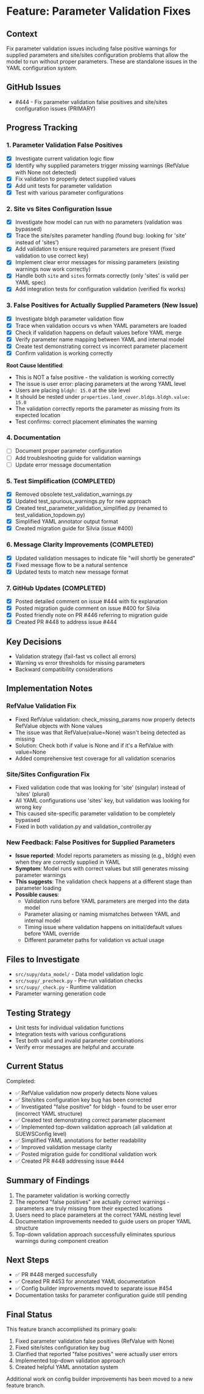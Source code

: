 # Feature: Parameter Validation Fixes

## Context
Fix parameter validation issues including false positive warnings for supplied parameters and site/sites configuration problems that allow the model to run without proper parameters. These are standalone issues in the YAML configuration system.

## GitHub Issues
- #444 - Fix parameter validation false positives and site/sites configuration issues (PRIMARY)

## Progress Tracking

### 1. Parameter Validation False Positives
- [x] Investigate current validation logic flow
- [x] Identify why supplied parameters trigger missing warnings (RefValue with None not detected)
- [x] Fix validation to properly detect supplied values
- [x] Add unit tests for parameter validation
- [x] Test with various parameter configurations

### 2. Site vs Sites Configuration Issue
- [x] Investigate how model can run with no parameters (validation was bypassed)
- [x] Trace the site/sites parameter handling (found bug: looking for 'site' instead of 'sites')
- [x] Add validation to ensure required parameters are present (fixed validation to use correct key)
- [x] Implement clear error messages for missing parameters (existing warnings now work correctly)
- [x] Handle both `site` and `sites` formats correctly (only 'sites' is valid per YAML spec)
- [x] Add integration tests for configuration validation (verified fix works)

### 3. False Positives for Actually Supplied Parameters (New Issue)
- [x] Investigate bldgh parameter validation flow
- [x] Trace when validation occurs vs when YAML parameters are loaded
- [x] Check if validation happens on default values before YAML merge
- [x] Verify parameter name mapping between YAML and internal model
- [x] Create test demonstrating correct vs incorrect parameter placement
- [x] Confirm validation is working correctly

**Root Cause Identified**: 
- This is NOT a false positive - the validation is working correctly
- The issue is user error: placing parameters at the wrong YAML level
- Users are placing `bldgh: 15.0` at the site level
- It should be nested under `properties.land_cover.bldgs.bldgh.value: 15.0`
- The validation correctly reports the parameter as missing from its expected location
- Test confirms: correct placement eliminates the warning

### 4. Documentation
- [ ] Document proper parameter configuration
- [ ] Add troubleshooting guide for validation warnings
- [ ] Update error message documentation

### 5. Test Simplification (COMPLETED)
- [x] Removed obsolete test_validation_warnings.py
- [x] Updated test_spurious_warnings.py for new approach
- [x] Created test_parameter_validation_simplified.py (renamed to test_validation_topdown.py)
- [x] Simplified YAML annotator output format
- [x] Created migration guide for Silvia (issue #400)

### 6. Message Clarity Improvements (COMPLETED)
- [x] Updated validation messages to indicate file "will shortly be generated"
- [x] Fixed message flow to be a natural sentence
- [x] Updated tests to match new message format

### 7. GitHub Updates (COMPLETED)
- [x] Posted detailed comment on issue #444 with fix explanation
- [x] Posted migration guide comment on issue #400 for Silvia
- [x] Posted friendly note on PR #446 referring to migration guide
- [x] Created PR #448 to address issue #444

## Key Decisions
- Validation strategy (fail-fast vs collect all errors)
- Warning vs error thresholds for missing parameters
- Backward compatibility considerations

## Implementation Notes

### RefValue Validation Fix
- Fixed RefValue validation: check_missing_params now properly detects RefValue objects with None values
- The issue was that RefValue(value=None) wasn't being detected as missing
- Solution: Check both if value is None and if it's a RefValue with value=None
- Added comprehensive test coverage for all validation scenarios

### Site/Sites Configuration Fix
- Fixed validation code that was looking for 'site' (singular) instead of 'sites' (plural)
- All YAML configurations use 'sites' key, but validation was looking for wrong key
- This caused site-specific parameter validation to be completely bypassed
- Fixed in both validation.py and validation_controller.py

### New Feedback: False Positives for Supplied Parameters
- **Issue reported**: Model reports parameters as missing (e.g., bldgh) even when they are correctly supplied in YAML
- **Symptom**: Model runs with correct values but still generates missing parameter warnings
- **This suggests**: The validation check happens at a different stage than parameter loading
- **Possible causes**:
  - Validation runs before YAML parameters are merged into the data model
  - Parameter aliasing or naming mismatches between YAML and internal model
  - Timing issue where validation happens on initial/default values before YAML override
  - Different parameter paths for validation vs actual usage

## Files to Investigate
- `src/supy/data_model/` - Data model validation logic
- `src/supy/_precheck.py` - Pre-run validation checks
- `src/supy/_check.py` - Runtime validation
- Parameter warning generation code

## Testing Strategy
- Unit tests for individual validation functions
- Integration tests with various configurations
- Test both valid and invalid parameter combinations
- Verify error messages are helpful and accurate

## Current Status
Completed:
- ✅ RefValue validation now properly detects None values
- ✅ Site/sites configuration key bug has been corrected
- ✅ Investigated "false positive" for bldgh - found to be user error (incorrect YAML structure)
- ✅ Created test demonstrating correct parameter placement
- ✅ Implemented top-down validation approach (all validation at SUEWSConfig level)
- ✅ Simplified YAML annotations for better readability
- ✅ Improved validation message clarity
- ✅ Posted migration guide for conditional validation work
- ✅ Created PR #448 addressing issue #444

## Summary of Findings
1. The parameter validation is working correctly
2. The reported "false positives" are actually correct warnings - parameters are truly missing from their expected locations
3. Users need to place parameters at the correct YAML nesting level
4. Documentation improvements needed to guide users on proper YAML structure
5. Top-down validation approach successfully eliminates spurious warnings during component creation

## Next Steps
- ✅ PR #448 merged successfully
- ✅ Created PR #453 for annotated YAML documentation
- ✅ Config builder improvements moved to separate issue #454
- Documentation tasks for parameter configuration guide still pending

## Final Status
This feature branch accomplished its primary goals:
1. Fixed parameter validation false positives (RefValue with None)
2. Fixed site/sites configuration key bug
3. Clarified that reported "false positives" were actually user errors
4. Implemented top-down validation approach
5. Created helpful YAML annotation system

Additional work on config builder improvements has been moved to a new feature branch.
